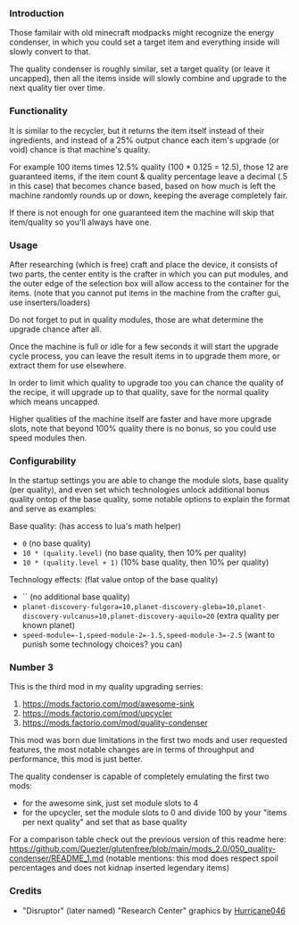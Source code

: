 ### Introduction

Those familair with old minecraft modpacks might recognize the energy condenser,
in which you could set a target item and everything inside will slowly convert to that.

The quality condenser is roughly similar, set a target quality (or leave it uncapped),
then all the items inside will slowly combine and upgrade to the next quality tier over time.

### Functionality

It is similar to the recycler, but it returns the item itself instead of their ingredients,
and instead of a 25% output chance each item's upgrade (or void) chance is that machine's quality.

For example 100 items times 12.5% quality (100 * 0.125 = 12.5), those 12 are guaranteed items,
if the item count & quality percentage leave a decimal (.5 in this case) that becomes chance based,
based on how much is left the machine randomly rounds up or down, keeping the average completely fair.

If there is not enough for one guaranteed item the machine will skip that item/quality so you'll always have one.

### Usage

After researching (which is free) craft and place the device,
it consists of two parts, the center entity is the crafter in which you can put modules,
and the outer edge of the selection box will allow access to the container for the items.
(note that you cannot put items in the machine from the crafter gui, use inserters/loaders)

Do not forget to put in quality modules, those are what determine the upgrade chance after all.

Once the machine is full or idle for a few seconds it will start the upgrade cycle process,
you can leave the result items in to upgrade them more, or extract them for use elsewhere.

In order to limit which quality to upgrade too you can chance the quality of the recipe,
it will upgrade up to that quality, save for the normal quality which means uncapped.

Higher qualities of the machine itself are faster and have more upgrade slots,
note that beyond 100% quality there is no bonus, so you could use speed modules then.

### Configurability

In the startup settings you are able to change the module slots, base quality (per quality),
and even set which technologies unlock additional bonus quality ontop of the base quality,
some notable options to explain the format and serve as examples:

Base quality: (has access to lua's math helper)
- `0` (no base quality)
- `10 * (quality.level)` (no base quality, then 10% per quality)
- `10 * (quality.level + 1)` (10% base quality, then 10% per quality)

Technology effects: (flat value ontop of the base quality)
- `` (no additional base quality)
- `planet-discovery-fulgora=10,planet-discovery-gleba=10,planet-discovery-vulcanus=10,planet-discovery-aquilo=20` (extra quality per known planet)
- `speed-module=-1,speed-module-2=-1.5,speed-module-3=-2.5` (want to punish some technology choices? you can)

### Number 3

This is the third mod in my quality upgrading serries:
1) https://mods.factorio.com/mod/awesome-sink
2) https://mods.factorio.com/mod/upcycler
3) https://mods.factorio.com/mod/quality-condenser

This mod was born due limitations in the first two mods and user requested features,
the most notable changes are in terms of throughput and performance, this mod is just better.

The quality condenser is capable of completely emulating the first two mods:
- for the awesome sink, just set module slots to 4
- for the upcycler, set the module slots to 0 and divide 100 by your "items per next quality" and set that as base quality

For a comparison table check out the previous version of this readme here:
https://github.com/Quezler/glutenfree/blob/main/mods_2.0/050_quality-condenser/README_1.md
(notable mentions: this mod does respect spoil percentages and does not kidnap inserted legendary items)

### Credits

- "Disruptor" (later named) "Research Center" graphics by [Hurricane046](https://mods.factorio.com/user/Hurricane046)
